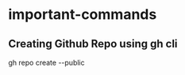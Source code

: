 # important-commands

## Creating Github Repo using gh cli
gh repo create <repository-name> --public
